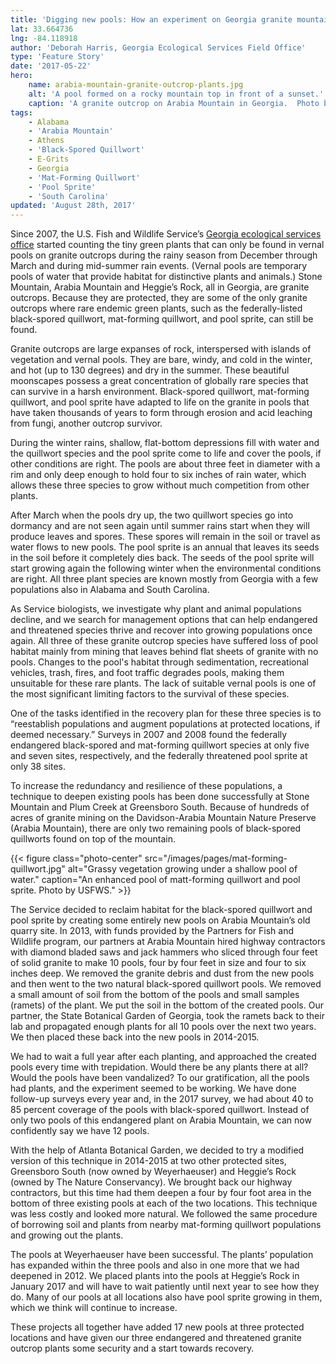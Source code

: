 ```yaml
---
title: 'Digging new pools: How an experiment on Georgia granite mountains is increasing endangered and threatened plants'
lat: 33.664736
lng: -84.118918
author: 'Deborah Harris, Georgia Ecological Services Field Office'
type: 'Feature Story'
date: '2017-05-22'
hero:
    name: arabia-mountain-granite-outcrop-plants.jpg
    alt: 'A pool formed on a rocky mountain top in front of a sunset.'
    caption: 'A granite outcrop on Arabia Mountain in Georgia.  Photo by David Akoubian, The Nature Conservancy.'
tags:
    - Alabama
    - 'Arabia Mountain'
    - Athens
    - 'Black-Spored Quillwort'
    - E-Grits
    - Georgia
    - 'Mat-Forming Quillwort'
    - 'Pool Sprite'
    - 'South Carolina'
updated: 'August 28th, 2017'
---
```


Since 2007, the U.S. Fish and Wildlife Service’s [Georgia ecological services office](https://www.fws.gov/athens/) started counting the tiny green plants that can only be found in vernal pools on granite outcrops during the rainy season from December through March and during mid-summer rain events.  (Vernal pools are temporary pools of water that provide habitat for distinctive plants and animals.) Stone Mountain, Arabia Mountain and Heggie’s Rock, all in Georgia, are granite outcrops.  Because they are protected, they are some of the only granite outcrops where rare endemic green plants, such as the federally-listed black-spored quillwort, mat-forming quillwort, and pool sprite, can still be found.

Granite outcrops are large expanses of rock, interspersed with islands of vegetation and vernal pools. They are bare, windy, and cold in the winter, and hot (up to 130 degrees) and dry in the summer.  These beautiful moonscapes possess a great concentration of globally rare species that can survive in a harsh environment.  Black-spored quillwort, mat-forming quillwort, and pool sprite have adapted to life on the granite in pools that have taken thousands of years to form through erosion and acid leaching from fungi, another outcrop survivor.

During the winter rains, shallow, flat-bottom depressions fill with water and the quillwort species and the pool sprite come to life and cover the pools, if other conditions are right. The pools are about three feet in diameter with a rim and only deep enough to hold four to six inches of rain water, which allows these three species to grow without much competition from other plants. 

After March when the pools dry up, the two quillwort species go into dormancy and are not seen again until summer rains start when they will produce leaves and spores.  These spores will remain in the soil or travel as water flows to new pools. The pool sprite is an annual that leaves its seeds in the soil before it completely dies back.  The seeds of the pool sprite will start growing again the following winter when the environmental conditions are right. All three plant species are known mostly from Georgia with a few populations also in Alabama and South Carolina.

As Service biologists, we investigate why plant and animal populations decline, and we search for management options that can help endangered and threatened species thrive and recover into growing populations once again.  All three of these granite outcrop species have suffered loss of pool habitat mainly from mining that leaves behind flat sheets of granite with no pools. Changes to the pool's habitat through sedimentation, recreational vehicles, trash, fires, and foot traffic degrades pools, making them unsuitable for these rare plants.  The lack of suitable vernal pools is one of the most significant limiting factors to the survival of these species. 

One of the tasks identified in the recovery plan for these three species is to “reestablish populations and augment populations at protected locations, if deemed necessary.” Surveys in 2007 and 2008 found the federally endangered black-spored and mat-forming quillwort species at only five and seven sites, respectively, and the federally threatened pool sprite at only 38 sites.

To increase the redundancy and resilience of these populations, a technique to deepen existing pools has been done successfully at Stone Mountain and Plum Creek at Greensboro South. Because of hundreds of acres of granite mining on the Davidson-Arabia Mountain Nature Preserve (Arabia Mountain), there are only two remaining pools of black-spored quillworts found on top of the mountain.

{{< figure class="photo-center" src="/images/pages/mat-forming-quillwort.jpg" alt="Grassy vegetation growing under a shallow pool of water." caption="An enhanced pool of matt-forming quillwort and pool sprite. Photo by USFWS." >}} 

The Service decided to reclaim habitat for the black-spored quillwort and pool sprite by creating some entirely new pools on Arabia Mountain’s old quarry site.  In 2013, with funds provided by the Partners for Fish and Wildlife program, our partners at Arabia Mountain hired highway contractors with diamond bladed saws and jack hammers who  sliced through four feet of solid granite to make 10 pools, four by four feet in size and four to six inches deep. We removed the granite debris and dust from the new pools and then went to the two natural black-spored quillwort pools. We removed a small amount of soil from the bottom of the pools and small samples (ramets) of the plant. We put the soil in the bottom of the created pools.  Our partner, the State Botanical Garden of Georgia, took the ramets back to their lab and propagated enough plants for all 10 pools over the next two years. We then placed these back into the new pools in 2014-2015.

We had to wait a full year after each planting, and approached the created pools every time with trepidation.  Would there be any plants there at all? Would the pools have been vandalized?  To our gratification, all the pools had plants, and the experiment seemed to be working.  We have done follow-up surveys every year and, in the 2017 survey, we had about 40 to 85 percent coverage of the pools with black-spored quillwort.  Instead of only two pools of this endangered plant on Arabia Mountain, we can now confidently say we have 12 pools. 

With the help of Atlanta Botanical Garden, we decided to try a modified version of this technique in 2014-2015 at two other protected sites, Greensboro South (now owned by Weyerhaeuser) and Heggie’s Rock (owned by The Nature Conservancy).  We brought back our highway contractors, but this time had them deepen a four by four foot area in the bottom of three existing pools at each of the two locations. This technique was less costly and looked more natural.  We followed the same procedure of borrowing soil and plants from nearby mat-forming quillwort populations and growing out the plants. 

The pools at Weyerhaeuser have been successful.  The plants’ population has expanded within the three pools and also in one more that we had deepened in 2012.  We placed plants into the pools at Heggie’s Rock in January 2017 and will have to wait patiently until next year to see how they do.  Many of our pools at all locations also have pool sprite growing in them, which we think will continue to increase. 

These projects all together have added 17 new pools at three protected locations and have given our three endangered and threatened granite outcrop plants some security and a start towards recovery.

